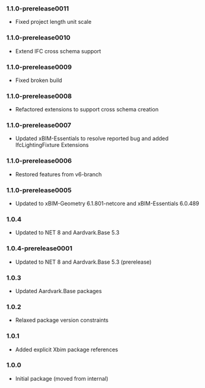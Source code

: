 ### 1.1.0-prerelease0011
- Fixed project length unit scale

### 1.1.0-prerelease0010
- Extend IFC cross schema support

### 1.1.0-prerelease0009
- Fixed broken build

### 1.1.0-prerelease0008
- Refactored extensions to support cross schema creation

### 1.1.0-prerelease0007
- Updated xBIM-Essentials to resolve reported bug and added IfcLightingFixture Extensions 

### 1.1.0-prerelease0006
- Restored features from v6-branch

### 1.1.0-prerelease0005
- Updated to xBIM-Geometry 6.1.801-netcore and xBIM-Essentials 6.0.489

### 1.0.4
- Updated to NET 8 and Aardvark.Base 5.3

### 1.0.4-prerelease0001
- Updated to NET 8 and Aardvark.Base 5.3 (prerelease)

### 1.0.3
- Updated Aardvark.Base packages

### 1.0.2
- Relaxed package version constraints

### 1.0.1
- Added explicit Xbim package references

### 1.0.0
- Initial package (moved from internal)